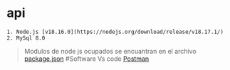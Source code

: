 
# api
    1. Node.js [v18.16.0](https://nodejs.org/download/release/v18.17.1/)
    2. MySql 8.0

>Modulos de node js ocupados se encuantran en el archivo  [package.json](https://www.youtube.com/watch?v=rAQGFe7lCVs)
#Software
>Vs code
>[Postman](https://www.postman.com/)
